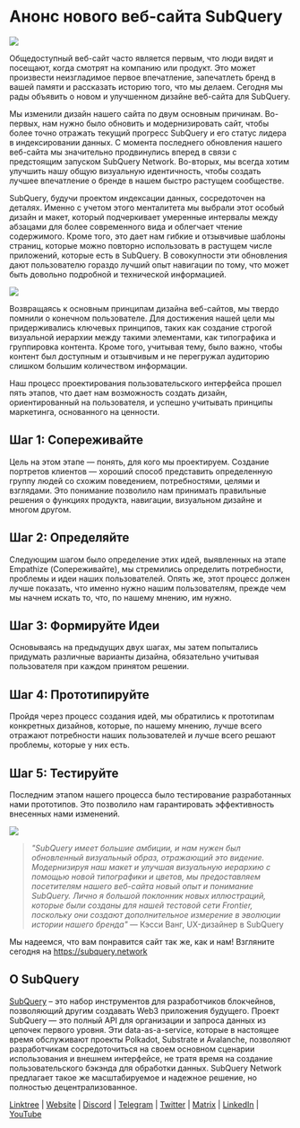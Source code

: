 # Анонс нового веб-сайта SubQuery

![](https://miro.medium.com/max/1400/0*AnB_ILxq6i0kKz2Y)

Общедоступный веб-сайт часто является первым, что люди видят и посещают, когда смотрят на компанию или продукт. Это может произвести неизгладимое первое впечатление, запечатлеть бренд в вашей памяти и рассказать историю того, что мы делаем. Сегодня мы рады объявить о новом и улучшенном дизайне веб-сайта для SubQuery.

Мы изменили дизайн нашего сайта по двум основным причинам. Во-первых, нам нужно было обновить и модернизировать сайт, чтобы более точно отражать текущий прогресс SubQuery и его статус лидера в индексировании данных. С момента последнего обновления нашего веб-сайта мы значительно продвинулись вперед в связи с предстоящим запуском SubQuery Network. Во-вторых, мы всегда хотим улучшить нашу общую визуальную идентичность, чтобы создать лучшее впечатление о бренде в нашем быстро растущем сообществе.

SubQuery, будучи проектом индексации данных, сосредоточен на деталях. Именно с учетом этого менталитета мы выбрали этот особый дизайн и макет, который подчеркивает умеренные интервалы между абзацами для более современного вида и облегчает чтение содержимого. Кроме того, это дает нам гибкие и отзывчивые шаблоны страниц, которые можно повторно использовать в растущем числе приложений, которые есть в SubQuery. В совокупности эти обновления дают пользователю гораздо лучший опыт навигации по тому, что может быть довольно подробной и технической информацией.

![](https://miro.medium.com/max/1400/1*rqmuhuC5rdV7sZN2AwokZQ.png)

Возвращаясь к основным принципам дизайна веб-сайтов, мы твердо помнили о конечном пользователе. Для достижения нашей цели мы придерживались ключевых принципов, таких как создание строгой визуальной иерархии между такими элементами, как типографика и группировка контента. Кроме того, учитывая тему, было важно, чтобы контент был доступным и отзывчивым и не перегружал аудиторию слишком большим количеством информации.

Наш процесс проектирования пользовательского интерфейса прошел пять этапов, что дает нам возможность создать дизайн, ориентированный на пользователя, и успешно учитывать принципы маркетинга, основанного на ценности.

## Шаг 1: Сопереживайте

Цель на этом этапе — понять, для кого мы проектируем. Создание портретов клиентов — хороший способ представить определенную группу людей со схожим поведением, потребностями, целями и взглядами. Это понимание позволило нам принимать правильные решения о функциях продукта, навигации, визуальном дизайне и многом другом.

## Шаг 2: Определяйте

Следующим шагом было определение этих идей, выявленных на этапе Empathize (Сопереживайте), мы стремились определить потребности, проблемы и идеи наших пользователей. Опять же, этот процесс должен лучше показать, что именно нужно нашим пользователям, прежде чем мы начнем искать то, что, по нашему мнению, им нужно.

## Шаг 3: Формируйте Идеи

Основываясь на предыдущих двух шагах, мы затем попытались придумать различные варианты дизайна, обязательно учитывая пользователя при каждом принятом решении.

## Шаг 4: Прототипируйте

Пройдя через процесс создания идей, мы обратились к прототипам конкретных дизайнов, которые, по нашему мнению, лучше всего отражают потребности наших пользователей и лучше всего решают проблемы, которые у них есть.

## Шаг 5: Тестируйте

Последним этапом нашего процесса было тестирование разработанных нами прототипов. Это позволило нам гарантировать эффективность внесенных нами изменений.

![](https://miro.medium.com/max/1400/1*AMO1WP2Yg1MtNht22gIeaw.png)

> _"SubQuery имеет большие амбиции, и нам нужен был обновленный визуальный образ, отражающий это видение. Модернизируя наш макет и улучшая визуальную иерархию с помощью новой типографики и цветов, мы предоставляем посетителям нашего веб-сайта новый опыт и понимание SubQuery. Лично я большой поклонник новых иллюстраций, которые были созданы для нашей тестовой сети Frontier, поскольку они создают дополнительное измерение в эволюции истории нашего бренда"_ — Кэсси Ванг, UX-дизайнер в SubQuery

Мы надеемся, что вам понравится сайт так же, как и нам! Взгляните сегодня на https://subquery.network

## О SubQuery

[SubQuery](https://subquery.network) – это набор инструментов для разработчиков блокчейнов, позволяющий другим создавать Web3 приложения будущего. Проект SubQuery — это полный API для организации и запроса данных из цепочек первого уровня. Эти data-as-a-service, которые в настоящее время обслуживают проекты Polkadot, Substrate и Avalanche, позволяют разработчикам сосредоточиться на своем основном сценарии использования и внешнем интерфейсе, не тратя время на создание пользовательского бэкэнда для обработки данных. SubQuery Network предлагает такое же масштабируемое и надежное решение, но полностью децентрализованное.

​​[Linktree](https://linktr.ee/subquerynetwork) | [Website](https://subquery.network/) | [Discord](https://discord.com/invite/78zg8aBSMG) | [Telegram](https://t.me/subquerynetwork) | [Twitter](https://twitter.com/subquerynetwork) | [Matrix](https://matrix.to/#/#subquery:matrix.org) | [LinkedIn](https://www.linkedin.com/company/subquery) | [YouTube](https://www.youtube.com/channel/UCi1a6NUUjegcLHDFLr7CqLw)
